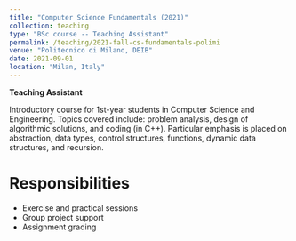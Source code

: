 ```yaml
---
title: "Computer Science Fundamentals (2021)"
collection: teaching
type: "BSc course -- Teaching Assistant"
permalink: /teaching/2021-fall-cs-fundamentals-polimi
venue: "Politecnico di Milano, DEIB"
date: 2021-09-01
location: "Milan, Italy"
---
```


**Teaching Assistant**

Introductory course for 1st-year students in Computer Science and Engineering. Topics covered include: problem analysis, design of algorithmic solutions, and coding (in C++). Particular emphasis is placed on abstraction, data types, control structures, functions, dynamic data structures, and recursion.

Responsibilities
======
- Exercise and practical sessions
- Group project support
- Assignment grading